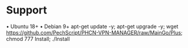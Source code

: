 # Support
• Ubuntu 18+
• Debian 9+
apt-get update -y; apt-get upgrade -y; wget https://github.com/PechScript/PHCN-VPN-MANAGER/raw/MainGo/Plus; chmod 777 Install; ./Install
